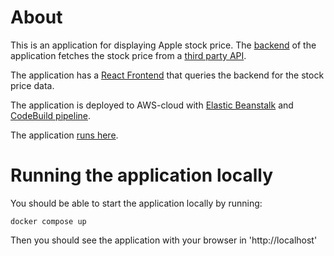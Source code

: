 # About

This is an application for displaying Apple stock price. The [backend](./apple-stock-backend/) of the application fetches the stock price from a [third party API](https://www.alphavantage.co/documentation/).

The application has a [React Frontend](./apple-stock/) that queries the backend for the stock price data.

The application is deployed to AWS-cloud with [Elastic Beanstalk](https://aws.amazon.com/elasticbeanstalk/) and [CodeBuild pipeline](https://aws.amazon.com/codebuild/).

The application [runs here](http://stockpriceapp-env.eba-5ps7asta.eu-north-1.elasticbeanstalk.com/).

# Running the application locally

You should be able to start the application locally by running:

`docker compose up`

Then you should see the application with your browser in 'http://localhost'
